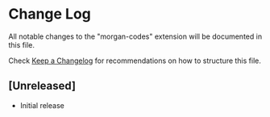 # Change Log

All notable changes to the "morgan-codes" extension will be documented in this file.

Check [Keep a Changelog](http://keepachangelog.com/) for recommendations on how to structure this file.

## [Unreleased]

- Initial release
